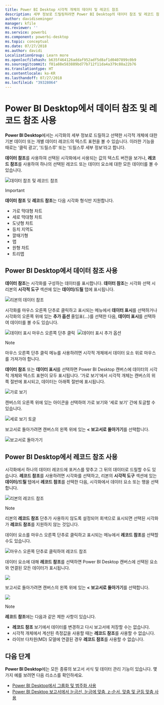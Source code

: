 ```yaml
---
title: Power BI Desktop 시각적 개체의 데이터 및 레코드 참조
description: 세부 정보로 드릴링하려면 Power BI Desktop의 데이터 참조 및 레코드 참조 기능을 사용합니다.
author: davidiseminger
manager: kfile
ms.reviewer: ''
ms.service: powerbi
ms.component: powerbi-desktop
ms.topic: conceptual
ms.date: 07/27/2018
ms.author: davidi
LocalizationGroup: Learn more
ms.openlocfilehash: b635f464126addaf952adf5d8af1d0407899c0b9
ms.sourcegitcommit: f01a88e583889bd77b712f11da4a379c88a22b76
ms.translationtype: HT
ms.contentlocale: ko-KR
ms.lasthandoff: 07/27/2018
ms.locfileid: "39328064"
---
```

# <a name="use-see-data-and-see-records-in-power-bi-desktop"></a>Power BI Desktop에서 데이터 참조 및 레코드 참조 사용
**Power BI Desktop**에서는 시각화의 세부 정보로 드릴하고 선택한 시각적 개체에 대한 기본 데이터 또는 개별 데이터 레코드의 텍스트 표현을 볼 수 있습니다. 이러한 기능을 때로는 ‘클릭 광고’, ‘드릴스루’ 또는 ‘드릴스루 세부 정보’라고 합니다.

**데이터 참조**를 사용하여 선택된 시각화에서 사용되는 값의 텍스트 버전을 보거나, **레코드 참조**를 사용하여 하나의 선택된 레코드 또는 데이터 요소에 대한 모든 데이터를 볼 수 있습니다. 

![데이터 참조 및 레코드 참조](media/desktop-see-data-see-records/see-data-record.png)

>[!IMPORTANT]
>**데이터 참조** 및 **레코드 참조**는 다음 시각화 형식만 지원합니다.
>  - 가로 막대형 차트
>  - 세로 막대형 차트
>  - 도넛형 차트
>  - 등치 지역도
>  - 깔때기형
>  - 맵
>  - 원형 차트
>  - 트리맵

## <a name="use-see-data-in-power-bi-desktop"></a>Power BI Desktop에서 데이터 참조 사용

**데이터 참조**는 시각화를 구성하는 데이터를 표시합니다. **데이터 참조**는 시각화 선택 시 리본의 **시각적 도구** 섹션에 있는 **데이터/드릴** 탭에 표시됩니다.

![리본의 데이터 참조](media/desktop-see-data-see-records/see-data1.png)

시각화를 마우스 오른쪽 단추로 클릭하고 표시되는 메뉴에서 **데이터 표시**를 선택하거나 시각화의 오른쪽 위에 있는 **추가 옵션** 줄임표(...)를 선택한 다음, **데이터 표시**를 선택하여 데이터를 볼 수도 있습니다.

![데이터 표시 마우스 오른쪽 단추 클릭](media/desktop-see-data-see-records/see-data2.png)&nbsp;&nbsp;![데이터 표시 추가 옵션](media/desktop-see-data-see-records/see-data3.png)

> [!NOTE]
> 마우스 오른쪽 단추 클릭 메뉴를 사용하려면 시각적 개체에서 데이터 요소 위로 마우스를 가져가야 합니다.

**데이터 참조** 또는 **데이터 표시**를 선택하면 Power BI Desktop 캔버스에 데이터의 시각적 개체와 텍스트 표현이 모두 표시됩니다. ‘가로 보기’에서 시각적 개체는 캔버스의 위쪽 절반에 표시되고, 데이터는 아래쪽 절반에 표시됩니다. 

![가로 보기](media/desktop-see-data-see-records/see-data4a.png)

캔버스의 오른쪽 위에 있는 아이콘을 선택하여 가로 보기와 ‘세로 보기’ 간에 토글할 수 있습니다.

![세로 보기 토글](media/desktop-see-data-see-records/see-data4.png)

보고서로 돌아가려면 캔버스의 왼쪽 위에 있는 **< 보고서로 돌아가기**를 선택합니다.

![보고서로 돌아가기](media/desktop-see-data-see-records/see-data5.png)

## <a name="use-see-records-in-power-bi-desktop"></a>Power BI Desktop에서 레코드 참조 사용

시각화에서 하나의 데이터 레코드에 포커스를 맞추고 그 뒤의 데이터로 드릴할 수도 있습니다. **레코드 참조**를 사용하려면 시각화를 선택하고, 리본의 **시각적 도구** 섹션에 있는 **데이터/드릴** 탭에서 **레코드 참조**를 선택한 다음, 시각화에서 데이터 요소 또는 행을 선택합니다. 

![리본의 레코드 참조](media/desktop-see-data-see-records/see-record1.png)

> [!NOTE]
> 리본의 **레코드 참조** 단추가 사용하지 않도록 설정되어 회색으로 표시되면 선택된 시각화가 **레코드 참조**를 지원하지 않는 것입니다.

데이터 요소를 마우스 오른쪽 단추로 클릭하고 표시되는 메뉴에서 **레코드 참조**를 선택할 수도 있습니다.

![마우스 오른쪽 단추로 클릭하여 레코드 참조](media/desktop-see-data-see-records/see-record2.png)

데이터 요소에 대해 **레코드 참조**를 선택하면 Power BI Desktop 캔버스에 선택된 요소와 연결된 모든 데이터가 표시됩니다. 

![](media/desktop-see-data-see-records/see-record3.png)

보고서로 돌아가려면 캔버스의 왼쪽 위에 있는 **< 보고서로 돌아가기**를 선택합니다.

![](media/desktop-see-data-see-records/see-record4.png)

> [!NOTE]
>**레코드 참조**에는 다음과 같은 제한 사항이 있습니다.
> - **레코드 참조** 보기에서 데이터를 변경하고 다시 보고서에 저장할 수는 없습니다.
> - 시각적 개체에서 계산된 측정값을 사용할 때는 **레코드 참조**를 사용할 수 없습니다.
> - 라이브 다차원(MD) 모델에 연결된 경우 **레코드 참조**를 사용할 수 없습니다.

## <a name="next-steps"></a>다음 단계
**Power BI Desktop**에는 모든 종류의 보고서 서식 및 데이터 관리 기능이 있습니다. 몇 가지 예를 보려면 다음 리소스를 확인하세요.

* [Power BI Desktop에서 그룹화 및 범주화 사용](desktop-grouping-and-binning.md)
* [Power BI Desktop 보고서에서 눈금선, 눈금에 맞춤, z-순서, 맞춤 및 균등 맞춤 사용](desktop-gridlines-snap-to-grid.md)

